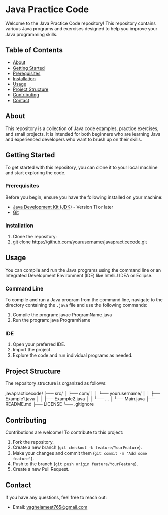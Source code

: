 # Java Practice Code

Welcome to the Java Practice Code repository! This repository contains various Java programs and exercises designed to help you improve your Java programming skills.

## Table of Contents
- [About](#about)
- [Getting Started](#getting-started)
- [Prerequisites](#prerequisites)
- [Installation](#installation)
- [Usage](#usage)
- [Project Structure](#project-structure)
- [Contributing](#contributing)
- [Contact](#contact)

## About
This repository is a collection of Java code examples, practice exercises, and small projects. It is intended for both beginners who are learning Java and experienced developers who want to brush up on their skills.

## Getting Started
To get started with this repository, you can clone it to your local machine and start exploring the code.

### Prerequisites
Before you begin, ensure you have the following installed on your machine:
- [Java Development Kit (JDK)](https://www.oracle.com/java/technologies/javase-jdk11-downloads.html) - Version 11 or later
- [Git](https://git-scm.com/)

### Installation
1. Clone the repository:
2. git clone https://github.com/yourusername/javapracticecode.git


## Usage
You can compile and run the Java programs using the command line or an Integrated Development Environment (IDE) like IntelliJ IDEA or Eclipse.

### Command Line
To compile and run a Java program from the command line, navigate to the directory containing the `.java` file and use the following commands:
1. Compile the program:
javac ProgramName.java
2. Run the program:
java ProgramName


### IDE
1. Open your preferred IDE.
2. Import the project.
3. Explore the code and run individual programs as needed.

## Project Structure
The repository structure is organized as follows:

javapracticecode/
├── src/
│ ├── com/
│ │ └── yourusername/
│ │ ├── Example1.java
│ │ ├── Example2.java
│ │ └── ...
│ └── Main.java
├── README.md
├── LICENSE
└── .gitignore


## Contributing
Contributions are welcome! To contribute to this project:
1. Fork the repository.
2. Create a new branch (`git checkout -b feature/YourFeature`).
3. Make your changes and commit them (`git commit -m 'Add some feature'`).
4. Push to the branch (`git push origin feature/YourFeature`).
5. Create a new Pull Request.


## Contact
If you have any questions, feel free to reach out:
- Email: vaghelameet765@gmail.com
  


